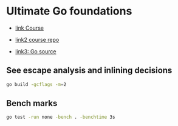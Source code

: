 # Ultimate Go foundations

- [link Course](https://courses.ardanlabs.com/courses/take/ultimate-go-advanc-concepts/lessons/7419420-3-3-4-slices-part-4-slices-references)

- [link2 course repo](https://github.com/ardanlabs/gotraining)

- [link3: Go source](https://github.com/golang/go)

## See escape analysis and inlining decisions

```sh
go build -gcflags -m=2
```

## Bench marks

```sh
go test -run none -bench . -benchtime 3s
```
